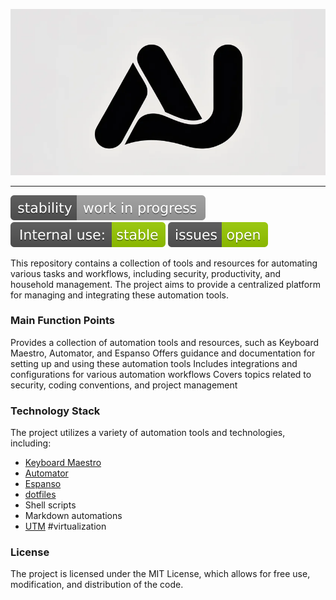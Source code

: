 ![header](images/DTirB7snQeugyrx-wmJWIQ.webp)

---

![stability-work_in_progress](images/stability-work_in_progress-lightgrey.svg)
![internaluse-green](images/internal_use_-stable-green.svg)
![issues-open](images/issues-open-green.svg)

This repository contains a collection of tools and resources for automating various tasks and workflows, including security, productivity, and household management. The project aims to provide a centralized platform for managing and integrating these automation tools.

### Main Function Points
Provides a collection of automation tools and resources, such as Keyboard Maestro, Automator, and Espanso
Offers guidance and documentation for setting up and using these automation tools
Includes integrations and configurations for various automation workflows
Covers topics related to security, coding conventions, and project management

### Technology Stack
The project utilizes a variety of automation tools and technologies, including:

* [Keyboard Maestro](https://www.keyboardmaestro.com/main/)
* [Automator](https://support.apple.com/guide/automator/welcome/mac)
* [Espanso](https://espanso.org/)
* [dotfiles](https://github.com/imhicihu/dotfiles)
* Shell scripts
* Markdown automations
* [UTM](https://mac.getutm.app/) #virtualization

### License
The project is licensed under the MIT License, which allows for free use, modification, and distribution of the code.
